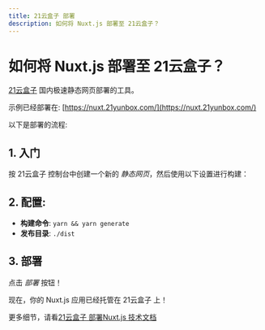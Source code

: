```yaml
---
title: 21云盒子 部署
description: 如何将 Nuxt.js 部署至 21云盒子？
---
```


# 如何将 Nuxt.js 部署至 21云盒子？

[21云盒子](https://www.21yunbox.com) 国内极速静态网页部署的工具。

示例已经部署在: [https://nuxt.21yunbox.com/](https://nuxt.21yunbox.com/)

以下是部署的流程:

## 1. 入门

按 21云盒子 控制台中创建一个新的 _静态网页_，然后使用以下设置进行构建：


## 2. 配置:

* **构建命令**: `yarn && yarn generate`
* **发布目录**: `./dist`

## 3. 部署
点击 _部署_ 按钮！

现在，你的 Nuxt.js 应用已经托管在 21云盒子 上！

更多细节，请看[21云盒子 部署Nuxt.js 技术文档](https://www.21yunbox.com/docs/v2/static.html#nuxt-js)
